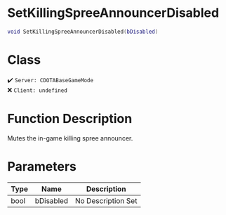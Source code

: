 # SetKillingSpreeAnnouncerDisabled
```lua
void SetKillingSpreeAnnouncerDisabled(bDisabled)
```
# Class
✔️ `Server: CDOTABaseGameMode`  
❌ `Client: undefined`  

# Function Description
Mutes the in-game killing spree announcer.
# Parameters
Type|Name|Description
--|--|--
bool|bDisabled|No Description Set
